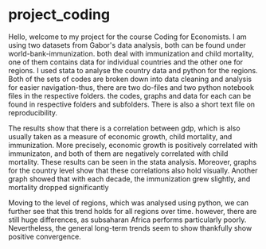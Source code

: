 # project_coding
Hello,
welcome to my project for the course Coding for Economists. I am using two datasets
from Gabor's data analysis, both can be found under world-bank-immunization. both 
deal with immunization and child mortality, one of them contains data for individual
countries and the other one for regions. I used stata to analyse the country data 
and python for the regions. Both of the sets of codes are broken down into data
cleaning and analysis for easier navigation-thus, there are two do-files and two
python notebook files in the respective folders.
the codes, graphs and data for each can be found in
respective folders and subfolders. There is also a short text file on reproducibility.

The results show that there is a correlation between gdp, which is also usually
taken as a measure of economic growth, child mortality, and immunization.
More precisely, economic growth is positively correlated with immunizaton,
and both of them are negatively correlated with child mortality. These results
can be seen in the stata analysis. Moreover, graphs for the country level
show that these correlations also hold visually. Another graph showed that 
with each decade, the immunization grew slightly, and mortality dropped significantly

Moving to the level of regions, which was analysed using python, we can further see
that this trend holds for all regions over time. however, there are still huge differences, as subsaharan Africa
performs particularly poorly. Nevertheless, the general long-term trends seem to show
thankfully show positive convergence. 
